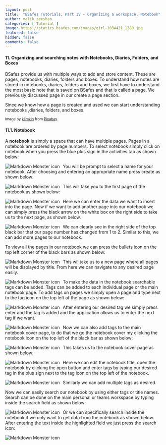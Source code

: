 ```yaml
---
layout: post
title:  "BSafes Tutorials, Part IV - Organizing a workspace, Notebook"
author: malik_zeeshan 
categories: [ Tutorial ]
image: https://statics.bsafes.com/images/girl-1034421_1280.jpg 
featured: false 
hidden: false
comments: false
---
```


#### 11.  Organizing and searching notes with Notebooks, Diaries, Folders, and Boxes
BSafes provide us with multiple ways to add and store content. These are pages, notebooks, diaries, folders and boxes. To understand how notes are stored in notebooks, diaries, folders and boxes, we first have to understand the most basic note that is saved on BSafes and that is called a page. We previously discussed page in our create a page section.

Since we know how a page is created and used we can start understanding notebooks ,diaries, folders, and boxes.

<sup>Image by <a href="https://pixabay.com/users/klimkin-1298145/?utm_source=link-attribution&amp;utm_medium=referral&amp;utm_campaign=image&amp;utm_content=1034421">klimkin</a> from <a href="https://pixabay.com/?utm_source=link-attribution&amp;utm_medium=referral&amp;utm_campaign=image&amp;utm_content=1034421">Pixabay</a></sup>

#### 11.1. Notebook
A **notebook** is simply a space that can have multiple pages. Pages in a notebook are ordered by page numbers. To select notebook simply click on notebook when you press the blue plus sign in the activities tab as shown below: 

<img src="https://statics.bsafes.com/images/Tutorial_11-1-1.png"
     alt="Markdown Monster icon"
     style="float: left; margin-right: 10px;" /> 

You will be prompt to select a name for your notebook. After choosing and entering an appropriate name press create as shown below:

<img src="https://statics.bsafes.com/images/Tutorial_11-1-2.png"
     alt="Markdown Monster icon"
     style="float: left; margin-right: 10px;" />

This will take you to the first page of the notebook as shown below:

<img src="https://statics.bsafes.com/images/Tutorial_11-1-3.png"
     alt="Markdown Monster icon"
     style="float: left; margin-right: 10px;" />

Here we can enter the data we want to insert into the page. Now if we want to add another page into our notebook we can simply press the black arrow on the white box on the right side to take us to the next page, as shown below.

<img src="https://statics.bsafes.com/images/Tutorial_11-1-4.png"
     alt="Markdown Monster icon"
     style="float: left; margin-right: 10px;" />

We can clearly see in the right side of the top black bar that our page number has changed from 1 to 2. Similar to this, we can add more pages to our notebook.

To view all the pages in our notebook we can press the bullets icon on the top left corner of the black bars as shown below:

<img src="https://statics.bsafes.com/images/Tutorial_11-1-5.png"
     alt="Markdown Monster icon"
     style="float: left; margin-right: 10px;" />

This wil take us to a new page where all pages will be displayed by title. From here we can navigate to any desired page easily. 

<img src="https://statics.bsafes.com/images/Tutorial_11-1-6.png"
     alt="Markdown Monster icon"
     style="float: left; margin-right: 10px;" />

To make the data in the notebook searchable tags can be added. Tags can be added to each individual page or the main notebook page. To add tags on pages we simply open a page and type next to the tag icon on the top left of the page as shown below:

<img src="https://statics.bsafes.com/images/Tutorial_11-1-7.png"
     alt="Markdown Monster icon"
     style="float: left; margin-right: 10px;" />

After entering our desired tag we simply press enter and the tag is added and the application allows us to enter the next tag if we want.

<img src="https://statics.bsafes.com/images/Tutorial_11-1-8.png"
     alt="Markdown Monster icon"
     style="float: left; margin-right: 10px;" />

Now we can also add tags to the main notebook cover page, to do that we go the notebook cover my clicking the notebook icon on the top left of the black bar as shown below:

<img src="https://statics.bsafes.com/images/Tutorial_11-1-9.png"
     alt="Markdown Monster icon"
     style="float: left; margin-right: 10px;" />

This takes us to the notebook cover page as shown below:

<img src="https://statics.bsafes.com/images/Tutorial_11-1-10.png"
     alt="Markdown Monster icon"
     style="float: left; margin-right: 10px;" />

Here we can edit the notebook title, open the notebook by clicking the open button and enter tags by typing our desired tag in the plus sign next to the tag icon on the top left of the notebook.

<img src="https://statics.bsafes.com/images/Tutorial_11-1-11.png"
     alt="Markdown Monster icon"
     style="float: left; margin-right: 10px;" />

Similarly we can add multiple tags as desired.


Now we can easily search our notebook by using either tags or title names. Search can be done on the main personal or teams workspace by typing inside the search field as shown below:

<img src="https://statics.bsafes.com/images/Tutorial_11-1-12.png"
     alt="Markdown Monster icon"
     style="float: left; margin-right: 10px;" />

Or we can specifically search inside the notebook if we only want to get data from the notebook as shown below. After entering the text inside the highlighted field we just press the search icon:

<img src="https://statics.bsafes.com/images/Tutorial_11-1-13.png"
     alt="Markdown Monster icon"
     style="float: left; margin-right: 10px;" />


